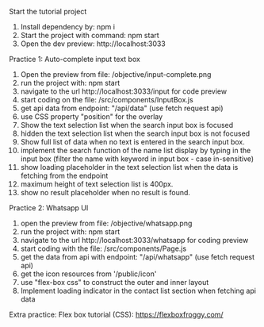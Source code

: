 Start the tutorial project
1. Install dependency by: npm i
2. Start the project with command: npm start
3. Open the dev preview: http://localhost:3033

Practice 1: Auto-complete input text box 
1. Open the preview from file: /objective/input-complete.png
2. run the project with: npm start
3. navigate to the url http://localhost:3033/input for code preview
4. start coding on the file: /src/components/InputBox.js
5. get api data from endpoint: "/api/data" (use fetch request api)
6. use CSS property "position" for the overlay
7. Show the text selection list when the search input box is focused
8. hidden the text selection list when the search input box is not focused
9. Show full list of data when no text is entered in the search input box.
10. implement the search function of the name list display by typing in the input box (filter the name with keyword in input box - case in-sensitive)
11. show loading placeholder in the text selection list when the data is fetching from the endpoint
12. maximum height of text selection list is 400px. 
13. show no result placeholder when no result is found. 

Practice 2: Whatsapp UI
1. open the preview from file: /objective/whatsapp.png
2. run the project with: npm start
3. navigate to the url http://localhost:3033/whatsapp for coding preview
4. start coding with the file: /src/components/Page.js
5. get the data from api with endpoint: "/api/whatsapp" (use fetch request api)
6. get the icon resources from '/public/icon'
7. use "flex-box css" to construct the outer and inner layout
8. Implement loading indicator in the contact list section when fetching api data


Extra practice: Flex box tutorial (CSS):
https://flexboxfroggy.com/